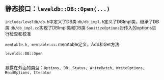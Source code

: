 ## 静态接口：`leveldb::DB::Open(...)`

`include/leveldb/db.h`中定义了DB类
`db/db_impl.h`定义了DBImpl类，继承了DB类
`db/db_impl.cc`实现了DBImpl类和DB类
`SanitizeOptions`对传入的options进行检查和校准

`memtable.h, memtable.cc`: memtable定义，Add和Get方法

```
leveldb::DB::Open
  
```

暴露在外面的类型：`Options, DB, Status, WriteBatch, WriteOptions, ReadOptions, Iterator`